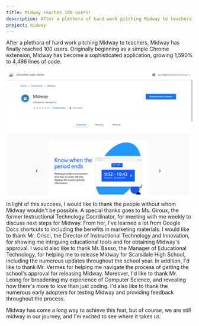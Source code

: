 ```yaml
---
title: Midway reaches 100 users!
description: After a plethora of hard work pitching Midway to teachers, Midway has finally reached 100 users.
project: midway
---
```


After a plethora of hard work pitching Midway to teachers, Midway has finally reached 100 users. Originally beginning as a simple Chrome extension, Midway has become a sophisticated application, growing 1,590% to 4,496 lines of code.

![The Midway Chrome extension with exactly 100 users](/assets/images/2019-10-24-midway-100-users.png "The Chrome web store displays the Midway Chrome extension featuring exactly a hundred users.")

In light of this success, I would like to thank the people without whom Midway wouldn't be possible. A special thanks goes to Ms. Giroux, the former Instructional Technology Coordinator, for meeting with me weekly to discuss next steps for Midway. From her, I've learned a lot from Google Docs shortcuts to including the benefits in marketing materials. I would like to thank Mr. Crisci, the Director of Instructional Technology and Innovation, for showing me intriguing educational tools and for obtaining Midway's approval. I would also like to thank Mr. Basso, the Manager of Educational Technology, for helping me to release Midway for Scarsdale High School, including the numerous updates throughout the school year. In addition, I'd like to thank Mr. Vermes for helping me navigate the process of getting the school's approval for releasing Midway. Moreover, I'd like to thank Mr. Leong for broadening my experience of Computer Science, and revealing how there's more to love than just coding. I'd also like to thank the numerous early adopters for testing Midway and providing feedback throughout the process.

Midway has come a long way to achieve this feat, but of course, we are still midway in our journey, and I'm excited to see where it takes us.
